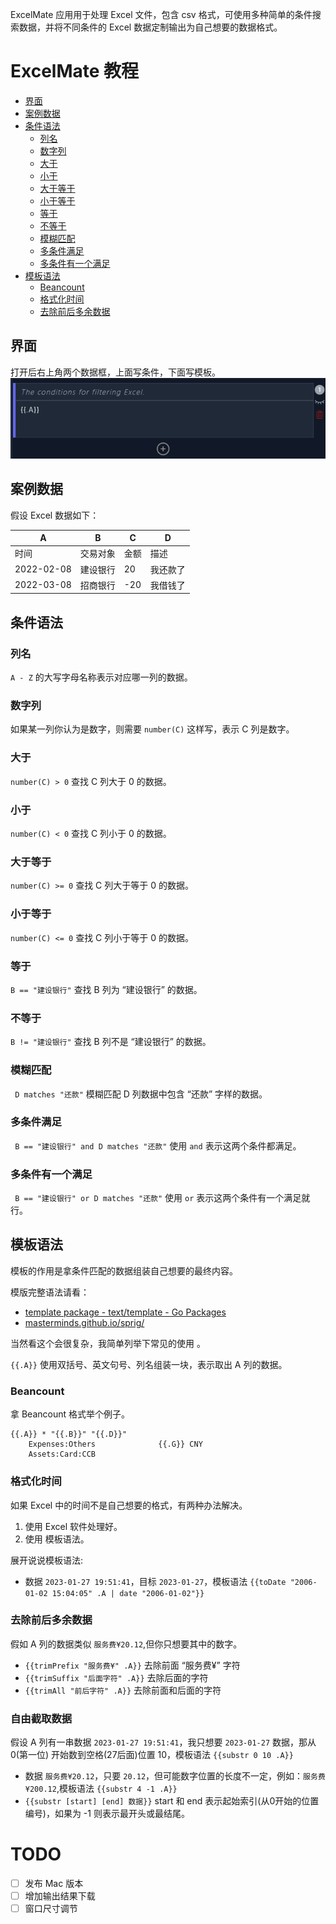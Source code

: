 ExcelMate 应用用于处理 Excel 文件，包含 csv 格式，可使用多种简单的条件搜索数据，并将不同条件的 Excel 数据定制输出为自己想要的数据格式。


# ExcelMate 教程

* [界面](#界面)
* [案例数据](#案例数据)
* [条件语法](#条件语法)
    * [列名](#列名)
    * [数字列](#数字列)
    * [大于](#大于)
    * [小于](#小于)
    * [大于等于](#大于等于)
    * [小于等于](#小于等于)
    * [等于](#等于)
    * [不等于](#不等于)
    * [模糊匹配](#模糊匹配)
    * [多条件满足](#多条件满足)
    * [多条件有一个满足](#多条件有一个满足)
* [模板语法](#模板语法)
    * [Beancount](#Beancount)
    * [格式化时间](#格式化时间)
    * [去除前后多余数据](#去除前后多余数据)

## 界面
打开后右上角两个数据框，上面写条件，下面写模板。
![条件模板](./docs/1.png)


## 案例数据
假设 Excel 数据如下：

A | B | C | D
--- | --- | --- |----
时间 | 交易对象 | 金额 | 描述
2022-02-08 | 建设银行 | 20 | 我还款了
2022-03-08 | 招商银行 | -20 | 我借钱了


## 条件语法

### 列名

`A - Z` 的大写字母名称表示对应哪一列的数据。

### 数字列

如果某一列你认为是数字，则需要 `number(C)` 这样写，表示 C 列是数字。

### 大于 

`number(C) > 0` 查找 C 列大于 0 的数据。


### 小于

`number(C) < 0` 查找 C 列小于 0 的数据。

### 大于等于

`number(C) >= 0` 查找 C 列大于等于 0 的数据。


### 小于等于

`number(C) <= 0` 查找 C 列小于等于 0 的数据。



### 等于

` B == "建设银行" ` 查找 B 列为 “建设银行” 的数据。

### 不等于

`B != "建设银行"` 查找 B 列不是 “建设银行” 的数据。


### 模糊匹配

` D matches "还款"` 模糊匹配 D 列数据中包含 “还款” 字样的数据。

### 多条件满足

` B == "建设银行" and D matches "还款"` 使用 `and` 表示这两个条件都满足。

### 多条件有一个满足

` B == "建设银行" or D matches "还款"` 使用 `or` 表示这两个条件有一个满足就行。

## 模板语法
模板的作用是拿条件匹配的数据组装自己想要的最终内容。

模版完整语法请看：
* [template package - text/template - Go Packages](https://pkg.go.dev/text/template)
* [masterminds.github.io/sprig/](http://masterminds.github.io/sprig/)

当然看这个会很复杂，我简单列举下常见的使用 。

`{{.A}}` 使用双括号、英文句号、列名组装一块，表示取出 A 列的数据。 
### Beancount
拿 Beancount 格式举个例子。
```
{{.A}} * "{{.B}}" "{{.D}}" 
    Expenses:Others              {{.G}} CNY
    Assets:Card:CCB
```

### 格式化时间
如果 Excel 中的时间不是自己想要的格式，有两种办法解决。

1. 使用 Excel 软件处理好。
2. 使用 模板语法。

展开说说模板语法:

* 数据 `2023-01-27 19:51:41`，目标 `2023-01-27`，模板语法 `{{toDate "2006-01-02 15:04:05" .A | date "2006-01-02"}}`

### 去除前后多余数据
假如 A 列的数据类似 `服务费¥20.12`,但你只想要其中的数字。
* `{{trimPrefix "服务费¥" .A}}` 去除前面 “服务费¥” 字符
* `{{trimSuffix "后面字符" .A}}` 去除后面的字符
* `{{trimAll "前后字符" .A}}` 去除前面和后面的字符

### 自由截取数据

假设 A 列有一串数据 `2023-01-27 19:51:41`，我只想要 `2023-01-27` 数据，那从 0(第一位) 开始数到空格(27后面)位置 10，模板语法 `{{substr 0 10 .A}}`

* 数据 `服务费¥20.12`，只要 `20.12`，但可能数字位置的长度不一定，例如：`服务费¥200.12`,模板语法 `{{substr 4 -1 .A}}`
* `{{substr [start] [end] 数据}}` start 和 end 表示起始索引(从0开始的位置编号)，如果为 -1 则表示最开头或最结尾。



 

# TODO
- [ ] 发布 Mac 版本
- [ ] 增加输出结果下载
- [ ] 窗口尺寸调节
